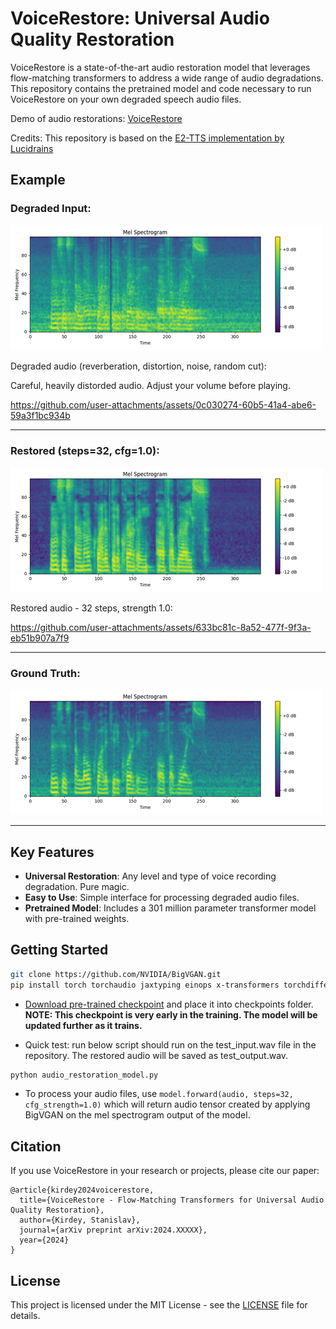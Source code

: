 # VoiceRestore: Universal Audio Quality Restoration

VoiceRestore is a state-of-the-art audio restoration model that leverages flow-matching transformers to address a wide range of audio degradations. This repository contains the pretrained model and code necessary to run VoiceRestore on your own degraded speech audio files.

Demo of audio restorations: [VoiceRestore](https://sparkling-rabanadas-3082be.netlify.app/)

Credits: This repository is based on the [E2-TTS implementation by Lucidrains](https://github.com/lucidrains/e2-tts-pytorch)


## Example



### Degraded Input: 


![Degraded Input](./imgs/degraded.png "Degraded Input")

Degraded audio (reverberation, distortion, noise, random cut):


Careful, heavily distorded audio. Adjust your volume before playing.



https://github.com/user-attachments/assets/0c030274-60b5-41a4-abe6-59a3f1bc934b



---

### Restored (steps=32, cfg=1.0):

![Restored](./imgs/restored.png "Restored")

Restored audio - 32 steps, strength 1.0:



https://github.com/user-attachments/assets/633bc81c-8a52-477f-9f3a-eb51b907a7f9



---

### Ground Truth:

![Ground Truth](./imgs/ground_truth.png "Ground Truth")

---
## Key Features

- **Universal Restoration**: Any level and type of voice recording degradation. Pure magic.  
- **Easy to Use**: Simple interface for processing degraded audio files.
- **Pretrained Model**: Includes a 301 million parameter transformer model with pre-trained weights.

## Getting Started

 ```bash
git clone https://github.com/NVIDIA/BigVGAN.git
pip install torch torchaudio jaxtyping einops x-transformers torchdiffeq gateloop-transformer
```

- [Download pre-trained checkpoint](https://drive.google.com/drive/folders/1uBJNp4mrPJQY9WEaiTI9u09IsRg1lAPR?usp=sharing) and place it into checkpoints folder. **NOTE: This checkpoint is very early in the training. The model will be updated further as it trains.**

- Quick test: run below script should run on the test_input.wav file in the repository. The restored audio will be saved as test_output.wav.
```bash
python audio_restoration_model.py
```

- To process your audio files, use `model.forward(audio, steps=32, cfg_strength=1.0)` which will return audio tensor created by applying BigVGAN on the mel spectrogram output of the model. 


## Citation

If you use VoiceRestore in your research or projects, please cite our paper:

```
@article{kirdey2024voicerestore,
  title={VoiceRestore - Flow-Matching Transformers for Universal Audio Quality Restoration},
  author={Kirdey, Stanislav},
  journal={arXiv preprint arXiv:2024.XXXXX},
  year={2024}
}
```

## License

This project is licensed under the MIT License - see the [LICENSE](LICENSE) file for details.
